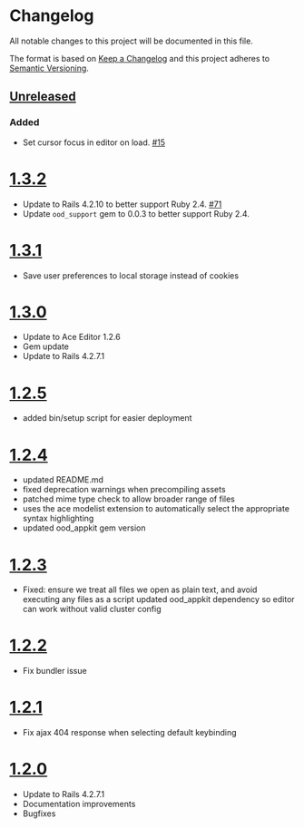 # Changelog

All notable changes to this project will be documented in this file.

The format is based on [Keep a Changelog](http://keepachangelog.com/en/1.0.0/)
and this project adheres to [Semantic Versioning](http://semver.org/spec/v2.0.0.html).

## [Unreleased]

### Added

- Set cursor focus in editor on load. [#15](https://github.com/OSC/ood-fileeditor/issues/15)

# [1.3.2]

- Update to Rails 4.2.10 to better support Ruby 2.4.
  [#71](https://github.com/OSC/ood-fileeditor/issues/71)
- Update `ood_support` gem to 0.0.3 to better support Ruby 2.4.

# [1.3.1]

- Save user preferences to local storage instead of cookies

# [1.3.0]

- Update to Ace Editor 1.2.6
- Gem update
- Update to Rails 4.2.7.1

# [1.2.5]

- added bin/setup script for easier deployment

# [1.2.4]

- updated README.md
- fixed deprecation warnings when precompiling assets
- patched mime type check to allow broader range of files
- uses the ace modelist extension to automatically select the appropriate syntax highlighting
- updated ood_appkit gem version

# [1.2.3]

- Fixed: ensure we treat all files we open as plain text, and avoid executing any files as a script updated ood_appkit dependency so editor can work without valid cluster config

# [1.2.2]

- Fix bundler issue

# [1.2.1]

- Fix ajax 404 response when selecting default keybinding

# [1.2.0]

- Update to Rails 4.2.7.1
- Documentation improvements
- Bugfixes

[Unreleased]: https://github.com/OSC/ood-fileeditor/compare/v1.3.2...HEAD
[1.3.2]: https://github.com/OSC/ood-fileeditor/compare/v1.3.1...v1.3.2
[1.3.1]: https://github.com/OSC/ood-fileeditor/compare/v1.3.0...v1.3.1
[1.3.0]: https://github.com/OSC/ood-fileeditor/compare/v1.2.5...v1.3.0
[1.2.5]: https://github.com/OSC/ood-fileeditor/compare/v1.2.4...v1.2.5
[1.2.4]: https://github.com/OSC/ood-fileeditor/compare/v1.2.3...v1.2.4
[1.2.3]: https://github.com/OSC/ood-fileeditor/compare/v1.2.2...v1.2.3
[1.2.2]: https://github.com/OSC/ood-fileeditor/compare/v1.2.1...v1.2.2
[1.2.1]: https://github.com/OSC/ood-fileeditor/compare/v1.2.0...v1.2.1
[1.2.0]: https://github.com/OSC/ood-fileeditor/compare/ba6bdcb...v1.2.0
